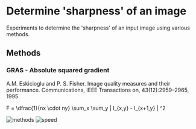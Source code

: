 # Determine 'sharpness' of an image
Experiments to determine the 'sharpness' of an input image using various methods.

## Methods
### GRAS - Absolute squared gradient
A.M. Eskicioglu and P. S. Fisher. Image quality measures and their performance.
Communications, IEEE Transactions on, 43(12):2959–2965, 1995

F = \dfrac{1}{nx \cdot ny} \sum_x \sum_y | I_{x,y} - I_{x+1,y} | ^2

![methods](focus/sharpness_methods.png)
![speed](focus/duration.png)